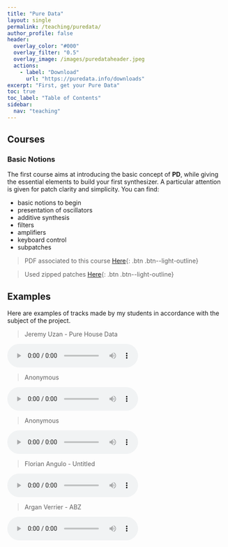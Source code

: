 ```yaml
---
title: "Pure Data"
layout: single
permalink: /teaching/puredata/
author_profile: false
header:
  overlay_color: "#000"
  overlay_filter: "0.5"
  overlay_image: /images/puredataheader.jpeg
  actions:
    - label: "Download"
      url: "https://puredata.info/downloads"
excerpt: "First, get your Pure Data"
toc: true
toc_label: "Table of Contents"
sidebar:
  nav: "teaching"
---
```


## Courses

### Basic Notions

The first course aims at introducing the basic concept of **PD**, while giving the essential elements to build your first synthesizer. A particular attention is given for patch clarity and simplicity. You can find:
- basic notions to begin
- presentation of oscillators
- additive synthesis
- filters
- amplifiers
- keyboard control
- subpatches

> PDF associated to this course [Here](/documents/Pure_Data.pdf){: .btn .btn--light-outline}

> Used zipped patches [Here](/documents/patches1.zip){: .btn .btn--light-outline}

<!---

### Advanced Notions

The second course presents deeper technics to build more complicated patches and get new sounds. You can find:
- technics to normalize the signal
- amplitude modulation
- ring modulation
- the frequency modulation
- building a step sequencer
- read a soundfile
- write a soundfile
- building of a kick drum with presets
- courses about externals (given by P. Esling)

> PDF associated to this course [Here](/documents/Pure_Data2.pdf){: .btn .btn--light-outline}

> Used zipped patches [Here](/documents/patches_2.zip){: .btn .btn--light-outline}

## Project

The goal of this assignment is to compose an entire track _**only using Pure Data**_. It must last less than 15 minutes and has no restriction regarding the genre.

You must provide a .wav or .mp3 of your creation alongside with all the patches and samples you used to make it. You can attach a README.txt if necessary.

No post-processing, mixing or mastering are allowed unless you attach a README.txt explaining your method and why you felt the need to do that. A raw track must be provided as well.

No Max MSP allowed but any creative experiment will be valued.

> Full subject [Here](/documents/Pure_Data_Project.pdf){: .btn .btn--light-outline} 

-->

## Examples

Here are examples of tracks made by my students in accordance with the subject of the project.

> Jeremy Uzan - Pure House Data

<html>
<audio controls>
  <source src="../audio/uzan.mp3" type="audio/mp3">
</audio></html>



> Anonymous 

<html>
<audio controls>
  <source src="../audio/chable.mp3" type="audio/mp3">
</audio></html>


> Anonymous

<html>
<audio controls>
  <source src="../audio/le.mp3" type="audio/mp3">
</audio></html>



> Florian Angulo - Untitled

<html>
<audio controls>
  <source src="../audio/angulo.mp3" type="audio/mp3">
</audio></html>



> Argan Verrier - ABZ

<html>
<audio controls>
  <source src="../audio/angulo.mp3" type="audio/mp3">
</audio></html>
